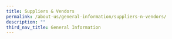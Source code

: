 ```yaml
---
title: Suppliers & Vendors
permalink: /about-us/general-information/suppliers-n-vendors/
description: ""
third_nav_title: General Information
---
```

